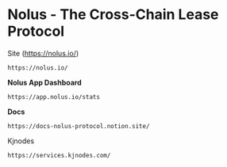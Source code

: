 # Nolus - The Cross-Chain Lease Protocol

Site (https://nolus.io/)

```
https://nolus.io/
```

**Nolus App Dashboard**
```
https://app.nolus.io/stats
```

**Docs**
```
https://docs-nolus-protocol.notion.site/
```

Kjnodes
```
https://services.kjnodes.com/
```
